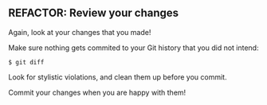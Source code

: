 ## REFACTOR: Review your changes

Again, look at your changes that you made!

Make sure nothing gets commited to your Git history that you did not intend:

    $ git diff

Look for stylistic violations, and clean them up before you commit.

Commit your changes when you are happy with them!
